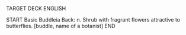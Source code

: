 TARGET DECK
ENGLISH

START
Basic
Buddleia
Back: n. Shrub with fragrant flowers attractive to butterflies. [buddle, name of a botanist]
END
